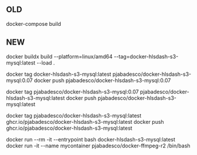 ## OLD

docker-compose build

## NEW

docker buildx build --platform=linux/amd64 --tag=docker-hlsdash-s3-mysql:latest --load .

docker tag docker-hlsdash-s3-mysql:latest pjabadesco/docker-hlsdash-s3-mysql:0.07
docker push pjabadesco/docker-hlsdash-s3-mysql:0.07

docker tag pjabadesco/docker-hlsdash-s3-mysql:0.07 pjabadesco/docker-hlsdash-s3-mysql:latest
docker push pjabadesco/docker-hlsdash-s3-mysql:latest

docker tag pjabadesco/docker-hlsdash-s3-mysql:latest ghcr.io/pjabadesco/docker-hlsdash-s3-mysql:latest
docker push ghcr.io/pjabadesco/docker-hlsdash-s3-mysql:latest

docker run --rm -it --entrypoint bash docker-hlsdash-s3-mysql:latest
docker run -it --name mycontainer pjabadesco/docker-ffmpeg-r2 /bin/bash
